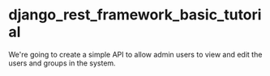 # django_rest_framework_basic_tutorial

We're going to create a simple API to allow admin users to view and edit the users and groups in the system.
